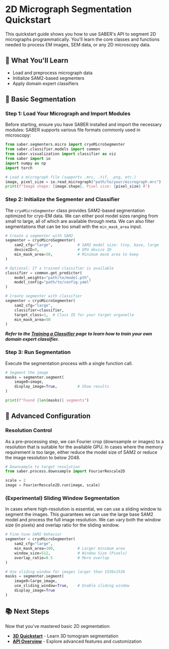# 2D Micrograph Segmentation Quickstart

This quickstart guide shows you how to use SABER's API to segment 2D micrographs programmatically. You'll learn the core classes and functions needed to process EM images, SEM data, or any 2D microscopy data.

## 🎯 What You'll Learn

- Load and preprocess micrograph data
- Initialize SAM2-based segmenters
- Apply domain expert classifiers

## 🚀 Basic Segmentation

### Step 1: Load Your Micrograph and Import Modules

Before starting, ensure you have SABER installed and import the necessary modules: SABER supports various file formats commonly used in microscopy:
```python
from saber.segmenters.micro import cryoMicroSegmenter
from saber.classifier.models import common
from saber.visualization import classifier as viz
from saber import io
import numpy as np
import torch

# Load a micrograph file (supports .mrc, .tif, .png, etc.)
image, pixel_size = io.read_micrograph("path/to/your/micrograph.mrc")
print(f"Image shape: {image.shape}, Pixel size: {pixel_size} Å")
```

### Step 2: Initialize the Segmenter and Classifier

The `cryoMicroSegmenter` class provides SAM2-based segmentation optimized for cryo-EM data. We can either pool model sizes ranging from small to large, all of which are available through meta. We can also filter segmentations that can be too small with the `min_mask_area` input. 

```python
# Create a segmenter with SAM2
segmenter = cryoMicroSegmenter(
    sam2_cfg="large",           # SAM2 model size: tiny, base, large
    deviceID=0,                 # GPU device ID
    min_mask_area=50,           # Minimum mask area to keep
)
```

```python
# Optional: If a trained classifier is available 
classifier = common.get_predictor(
    model_weights="path/to/model.pth",
    model_config="path/to/config.yaml"
)

# Create segmenter with classifier
segmenter = cryoMicroSegmenter(
    sam2_cfg="large",
    classifier=classifier,
    target_class=1,  # Class ID for your target organelle
    min_mask_area=50
)
```
***Refer to the [Training a Classifier](training.md) page to learn how to train your own domain expert classifier.***

### Step 3: Run Segmentation

Execute the segmentation process with a single function call.

```python
# Segment the image
masks = segmenter.segment(
    image0=image,
    display_image=True,         # Show results
)

print(f"Found {len(masks)} segments")
```

## 🔧 Advanced Configuration

### Resolution Control

As a pre-processing step, we can Fourier crop (downsample or images) to a resolution that is suitable for the available GPU. In cases where the memory requirement is too large, either reduce the model size of SAM2 or reduce the image resolution to below 2048. 

```python
# Downsample to target resolution
from saber.process.downsample import FourierRescale2D

scale = 2
image = FourierRescale2D.run(image, scale)
```

### (Experimental) Sliding Window Segmentation

In cases where high-resolution is essential, we can use a sliding window to segment the images. This guarantees we can use the large base SAM2 model and process the full image resolution. We can vary both the window size (in pixels) and overlap ratio for the sliding window.

```python
# Fine-tune SAM2 behavior
segmenter = cryoMicroSegmenter(
    sam2_cfg="large",
    min_mask_area=100,          # Larger minimum area
    window_size=512,            # Window Size (Pixels)
    overlap_ratio=0.5           # More overlap
)

# Use sliding window for images larger than 1536x1536
masks = segmenter.segment(
    image0=large_image,
    use_sliding_window=True,    # Enable sliding window
    display_image=True
)
```

## 📚 Next Steps

Now that you've mastered basic 2D segmentation:

- **[3D Quickstart](quickstart3d.md)** - Learn 3D tomogram segmentation
- **[API Overview](overview.md)** - Explore advanced features and customization
